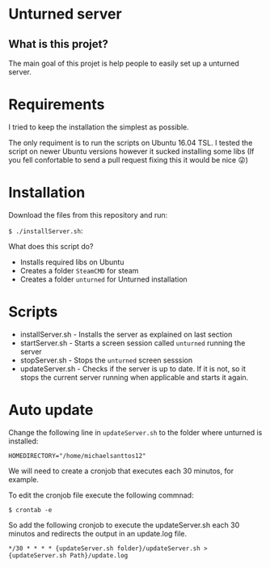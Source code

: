 # Unturned server

## What is this projet?

The main goal of this projet is help people to easily set up a unturned server.


# Requirements

I tried to keep the installation the simplest as possible.

The only requiment is to run the scripts on Ubuntu 16.04 TSL. I tested the script on newer Ubuntu versions however it sucked installing some libs (If you fell confortable to send a pull request fixing this it would be nice :stuck_out_tongue_winking_eye:)


# Installation

Download the files from this repository and run:

`$ ./installServer.sh`:

What does this script do?

- Installs required libs on Ubuntu
- Creates a folder `SteamCMD` for steam 
- Creates a folder `unturned` for Unturned installation

# Scripts
- installServer.sh - Installs the server as explained on last section
- startServer.sh - Starts a screen session called `unturned` running the server
- stopServer.sh - Stops the `unturned` screen sesssion
- updateServer.sh - Checks if the server is up to date. If it is not, so it stops the current server running when applicable and starts it again.

# Auto update

Change the following line in `updateServer.sh` to the folder where unturned is installed:

`HOMEDIRECTORY="/home/michaelsanttos12"`

We will need to create a cronjob that executes each 30 minutos, for example.

To edit the cronjob file execute the following commnad:

`$ crontab -e`

So add the following cronjob to execute the updateServer.sh each 30 minutos and redirects the output in an update.log file.  

`*/30 * * * * {updateServer.sh folder}/updateServer.sh > {updateServer.sh Path}/update.log`